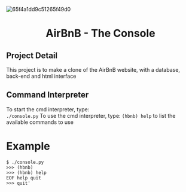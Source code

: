 ![65f4a1dd9c51265f49d0](https://github.com/mamebb2023/AirBnB_clone/assets/117838736/528aecc1-45e8-43f7-9949-a9899607692b)
### <h1 align="center">AirBnB - The Console</h1>

## Project Detail
This project is to make a clone of the AirBnB website, with a database, back-end and html interface

## Command Interpreter
To start the cmd interpreter, type:<br>
`./console.py`
To use the cmd interpreter, type:
`(hbnb) help`
      to list the available commands to use
# Example
```
$ ./console.py
>>> (hbnb)
>>> (hbnb) help
EOF help quit
>>> quit'
```


